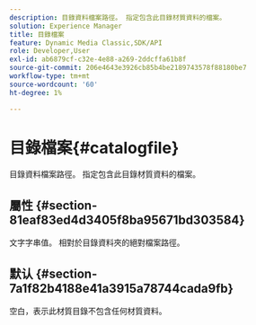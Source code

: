 ```yaml
---
description: 目錄資料檔案路徑。 指定包含此目錄材質資料的檔案。
solution: Experience Manager
title: 目錄檔案
feature: Dynamic Media Classic,SDK/API
role: Developer,User
exl-id: ab6879cf-c32e-4e88-a269-2ddcffa61b8f
source-git-commit: 206e4643e3926cb85b4be2189743578f88180be7
workflow-type: tm+mt
source-wordcount: '60'
ht-degree: 1%

---
```


# 目錄檔案{#catalogfile}

目錄資料檔案路徑。 指定包含此目錄材質資料的檔案。

## 屬性 {#section-81eaf83ed4d3405f8ba95671bd303584}

文字字串值。 相對於目錄資料夾的絕對檔案路徑。

## 默认 {#section-7a1f82b4188e41a3915a78744cada9fb}

空白，表示此材質目錄不包含任何材質資料。
